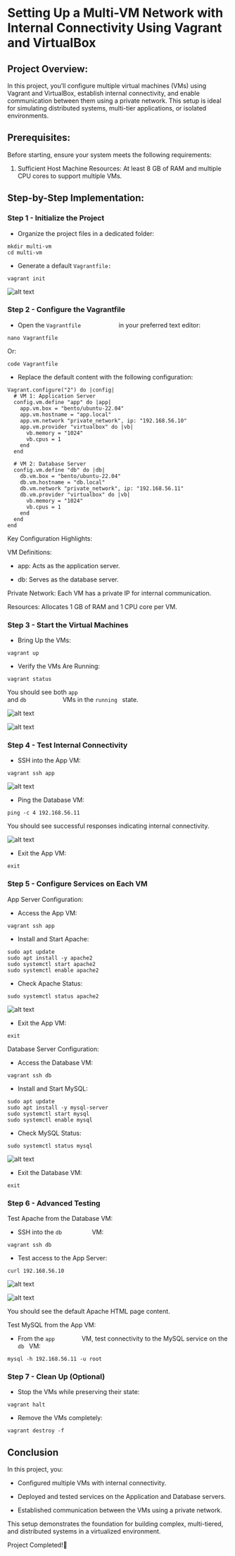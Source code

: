  
# Setting Up a Multi-VM Network with Internal Connectivity Using Vagrant and VirtualBox

## Project Overview:

In this project, you’ll configure multiple virtual machines (VMs) using Vagrant and VirtualBox, establish internal connectivity, and enable communication between them using a private network. This setup is ideal for simulating distributed systems, multi-tier applications, or isolated environments.

## Prerequisites:

Before starting, ensure your system meets the following requirements:

1. Sufficient Host Machine Resources: At least 8 GB of RAM and multiple CPU cores to support multiple VMs.

## Step-by-Step Implementation:

### Step 1 - Initialize the Project

* Organize the project files in a dedicated folder:

```
mkdir multi-vm
cd multi-vm
```

* Generate a default ```
                     Vagrantfile:
                     ```

```
vagrant init
```
![alt text](Image/vagrant-init.png)


### Step 2 - Configure the Vagrantfile

* Open the ```Vagrantfile           
           ```in your preferred text editor:

```
nano Vagrantfile
```
Or:

```
code Vagrantfile
```
* Replace the default content with the following configuration:

```
Vagrant.configure("2") do |config|
  # VM 1: Application Server
  config.vm.define "app" do |app|
    app.vm.box = "bento/ubuntu-22.04"
    app.vm.hostname = "app.local"
    app.vm.network "private_network", ip: "192.168.56.10"
    app.vm.provider "virtualbox" do |vb|
      vb.memory = "1024"
      vb.cpus = 1
    end
  end

  # VM 2: Database Server
  config.vm.define "db" do |db|
    db.vm.box = "bento/ubuntu-22.04"
    db.vm.hostname = "db.local"
    db.vm.network "private_network", ip: "192.168.56.11"
    db.vm.provider "virtualbox" do |vb|
      vb.memory = "1024"
      vb.cpus = 1
    end
  end
end
```

Key Configuration Highlights:

VM Definitions:

* app: Acts as the application server.

* db: Serves as the database server.

Private Network: Each VM has a private IP for internal communication.

Resources: Allocates 1 GB of RAM and 1 CPU core per VM.

### Step 3 - Start the Virtual Machines

* Bring Up the VMs:

```
vagrant up
```

* Verify the VMs Are Running:

```
vagrant status
```
You should see both    ```app     
                       ```  
and     ```db          
        ```
VMs in the            ```running
                      ```
state.

![alt text](image/vagrant-status.png)

![alt text](image/Oracle%20VM%20Machine-Manger.png)

### Step 4 - Test Internal Connectivity

* SSH into the App VM:

```
vagrant ssh app
```

![alt text](image/vagrant-ssh.png)

* Ping the Database VM:

```
ping -c 4 192.168.56.11
```

You should see successful responses indicating internal connectivity.

![alt text](image/ping-ping.png)

* Exit the App VM:

```
exit
```

### Step 5 - Configure Services on Each VM

App Server Configuration:

* Access the App VM:

```
vagrant ssh app
```

* Install and Start Apache:

```
sudo apt update
sudo apt install -y apache2
sudo systemctl start apache2
sudo systemctl enable apache2
```

* Check Apache Status:

```
sudo systemctl status apache2 
```

![alt text](image/apache-status.png)

* Exit the App VM:

```
exit
```

Database Server Configuration:

* Access the Database VM:

```
vagrant ssh db
```

* Install and Start MySQL:

```
sudo apt update
sudo apt install -y mysql-server
sudo systemctl start mysql
sudo systemctl enable mysql
```

* Check MySQL Status:

```
sudo systemctl status mysql 
```

![alt text](image/status-mysql.png)

* Exit the Database VM:

```
exit
```

### Step 6 - Advanced Testing

Test Apache from the Database VM:

* SSH into the ```db        
               ```
               VM:

```
vagrant ssh db
```

* Test access to the App Server:

```
curl 192.168.56.10
```

![alt text](image/curl-1.png)

![alt text](image/curl-2.png)

You should see the default Apache HTML page content.

Test MySQL from the App VM:

* From the ```app       
           ```
           VM, test connectivity to the MySQL service on the 
           ```db
           ```
           VM:

```
mysql -h 192.168.56.11 -u root
```

### Step 7 - Clean Up (Optional)

* Stop the VMs while preserving their state:

```
vagrant halt
```

* Remove the VMs completely:

```
vagrant destroy -f
```

## Conclusion

In this project, you:

* Configured multiple VMs with internal connectivity.

* Deployed and tested services on the Application and Database servers.

* Established communication between the VMs using a private network.

This setup demonstrates the foundation for building complex, multi-tiered, and distributed systems in a virtualized environment.

Project Completed!🎉